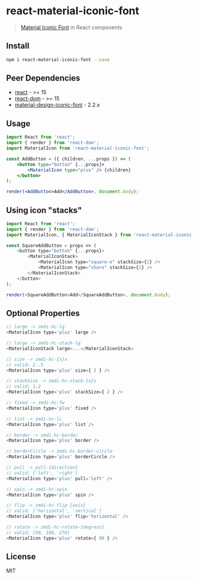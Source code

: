 # react-material-iconic-font

> [Material Iconic Font](http://zavoloklom.github.io/material-design-iconic-font) in React components

## Install

```bash
npm i react-material-iconic-font --save
```

## Peer Dependencies

- [react](https://www.npmjs.com/package/react) - >= 15
- [react-dom](https://www.npmjs.com/package/react) - >= 15
- [material-design-iconic-font](https://www.npmjs.com/package/material-design-iconic-font) - 2.2.x

## Usage

```jsx
import React from 'react';
import { render } from 'react-dom';
import MaterialIcon from 'react-material-iconic-font';

const AddButton = ({ children, ...props }) => (
	<button type="button" {...props}>
		<MaterialIcon type="plus" /> {children}
	</button>
);

render(<AddButton>Add</AddButton>, document.body);
```

## Using icon "stacks"

```js
import React from 'react';
import { render } from 'react-dom';
import MaterialIcon, { MaterialIconStack } from 'react-material-iconic-font';

const SquareAddButton = props => (
	<button type="button" {...props}>
		<MaterialIconStack>
			<MaterialIcon type="square-o" stackSize={2} />
			<MaterialIcon type="share" stackSize={1} />
		</MaterialIconStack>
	</button>
);

render(<SquareAddButton>Add</SquareAddButton>, document.body);
```

## Optional Properties

```js
// large -> zmdi-hc-lg
<MaterialIcon type='plus' large />

// large -> zmdi-hc-stack-lg
<MaterialIconStack large>...</MaterialIconStack>

// size -> zmdi-hc-{x}x
// valid: 2..5
<MaterialIcon type='plus' size={ 2 } />

// stackSize -> zmdi-hc-stack-{x}x
// valid: 1,2
<MaterialIcon type='plus' stackSize={ 2 } />

// fixed -> zmdi-hc-fw
<MaterialIcon type='plus' fixed />

// list -> zmdi-hc-li
<MaterialIcon type='plus' list />

// border -> zmdi-hc-border
<MaterialIcon type='plus' border />

// borderCircle -> zmdi-hc-border-circle
<MaterialIcon type='plus' borderCircle />

// pull -> pull-{direction}
// valid: ['left', 'right']
<MaterialIcon type='plus' pull='left' />

// spin -> zmdi-hc-spin
<MaterialIcon type='plus' spin />

// flip -> zmdi-hc-flip-{axis}
// valid: ['horizontal', 'vertical']
<MaterialIcon type='plus' flip='horizontal' />

// rotate -> zmdi-hc-rotate-{degress}
// valid: [90, 180, 270]
<MaterialIcon type='plus' rotate={ 90 } />
```

## License

MIT
